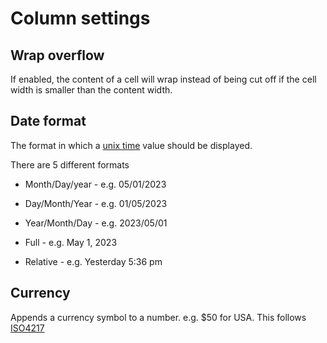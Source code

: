# Column settings

## Wrap overflow

If enabled, the content of a cell will wrap instead of being cut off if the cell width is smaller than the content width.

## Date format

The format in which a [unix time](https://en.wikipedia.org/wiki/Unix_time) value should be displayed.

There are 5 different formats

-   Month/Day/year - e.g. 05/01/2023

-   Day/Month/Year - e.g. 01/05/2023

-   Year/Month/Day - e.g. 2023/05/01

-   Full - e.g. May 1, 2023

-   Relative - e.g. Yesterday 5:36 pm

## Currency

Appends a currency symbol to a number. e.g. $50 for USA. This follows [ISO4217](https://en.wikipedia.org/wiki/ISO_4217)
